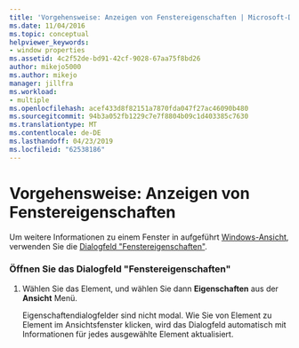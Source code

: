 ```yaml
---
title: 'Vorgehensweise: Anzeigen von Fenstereigenschaften | Microsoft-Dokumentation'
ms.date: 11/04/2016
ms.topic: conceptual
helpviewer_keywords:
- window properties
ms.assetid: 4c2f52de-bd91-42cf-9028-67aa75f8bd26
author: mikejo5000
ms.author: mikejo
manager: jillfra
ms.workload:
- multiple
ms.openlocfilehash: acef433d8f82151a7870fda047f27ac46090b480
ms.sourcegitcommit: 94b3a052fb1229c7e7f8804b09c1d403385c7630
ms.translationtype: MT
ms.contentlocale: de-DE
ms.lasthandoff: 04/23/2019
ms.locfileid: "62538186"
---
```

# <a name="how-to-display-window-properties"></a>Vorgehensweise: Anzeigen von Fenstereigenschaften
Um weitere Informationen zu einem Fenster in aufgeführt [Windows-Ansicht](../debugger/windows-view.md), verwenden Sie die [Dialogfeld "Fenstereigenschaften"](../debugger/window-properties-dialog-box.md).

### <a name="to-open-the-window-properties-dialog-box"></a>Öffnen Sie das Dialogfeld "Fenstereigenschaften"

1. Wählen Sie das Element, und wählen Sie dann **Eigenschaften** aus der **Ansicht** Menü.

   Eigenschaftendialogfelder sind nicht modal. Wie Sie von Element zu Element im Ansichtsfenster klicken, wird das Dialogfeld automatisch mit Informationen für jedes ausgewählte Element aktualisiert.